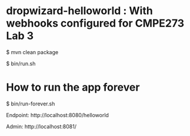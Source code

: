 dropwizard-helloworld : With webhooks configured for CMPE273 Lab 3
==================================================================

$ mvn clean package

$ bin/run.sh 

# How to run the app  forever

$ bin/run-forever.sh

Endpoint: http://localhost:8080/helloworld

Admin: http://localhost:8081/



